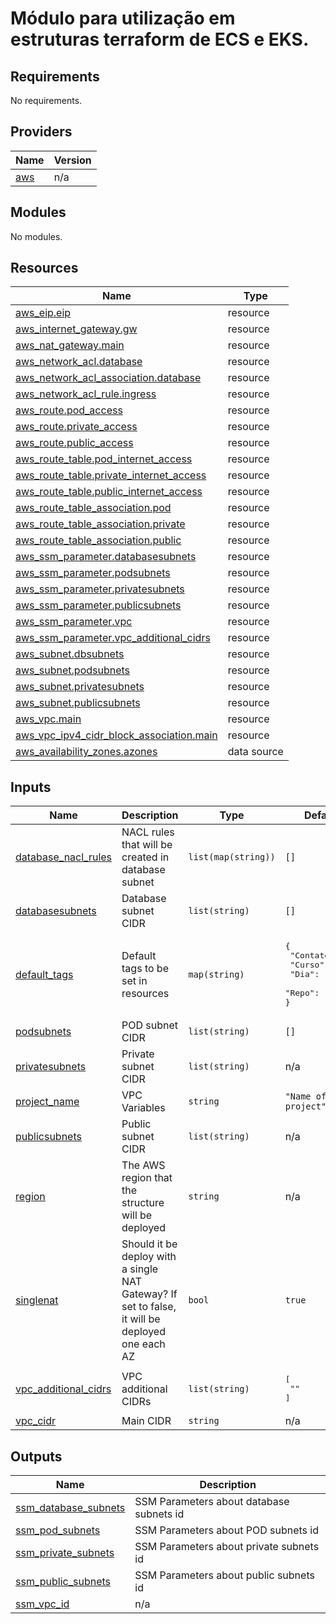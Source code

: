 # Módulo para utilização em estruturas terraform de ECS e EKS.

<!-- BEGIN_TF_DOCS -->
## Requirements

No requirements.

## Providers

| Name | Version |
|------|---------|
| <a name="provider_aws"></a> [aws](#provider\_aws) | n/a |

## Modules

No modules.

## Resources

| Name | Type |
|------|------|
| [aws_eip.eip](https://registry.terraform.io/providers/hashicorp/aws/latest/docs/resources/eip) | resource |
| [aws_internet_gateway.gw](https://registry.terraform.io/providers/hashicorp/aws/latest/docs/resources/internet_gateway) | resource |
| [aws_nat_gateway.main](https://registry.terraform.io/providers/hashicorp/aws/latest/docs/resources/nat_gateway) | resource |
| [aws_network_acl.database](https://registry.terraform.io/providers/hashicorp/aws/latest/docs/resources/network_acl) | resource |
| [aws_network_acl_association.database](https://registry.terraform.io/providers/hashicorp/aws/latest/docs/resources/network_acl_association) | resource |
| [aws_network_acl_rule.ingress](https://registry.terraform.io/providers/hashicorp/aws/latest/docs/resources/network_acl_rule) | resource |
| [aws_route.pod_access](https://registry.terraform.io/providers/hashicorp/aws/latest/docs/resources/route) | resource |
| [aws_route.private_access](https://registry.terraform.io/providers/hashicorp/aws/latest/docs/resources/route) | resource |
| [aws_route.public_access](https://registry.terraform.io/providers/hashicorp/aws/latest/docs/resources/route) | resource |
| [aws_route_table.pod_internet_access](https://registry.terraform.io/providers/hashicorp/aws/latest/docs/resources/route_table) | resource |
| [aws_route_table.private_internet_access](https://registry.terraform.io/providers/hashicorp/aws/latest/docs/resources/route_table) | resource |
| [aws_route_table.public_internet_access](https://registry.terraform.io/providers/hashicorp/aws/latest/docs/resources/route_table) | resource |
| [aws_route_table_association.pod](https://registry.terraform.io/providers/hashicorp/aws/latest/docs/resources/route_table_association) | resource |
| [aws_route_table_association.private](https://registry.terraform.io/providers/hashicorp/aws/latest/docs/resources/route_table_association) | resource |
| [aws_route_table_association.public](https://registry.terraform.io/providers/hashicorp/aws/latest/docs/resources/route_table_association) | resource |
| [aws_ssm_parameter.databasesubnets](https://registry.terraform.io/providers/hashicorp/aws/latest/docs/resources/ssm_parameter) | resource |
| [aws_ssm_parameter.podsubnets](https://registry.terraform.io/providers/hashicorp/aws/latest/docs/resources/ssm_parameter) | resource |
| [aws_ssm_parameter.privatesubnets](https://registry.terraform.io/providers/hashicorp/aws/latest/docs/resources/ssm_parameter) | resource |
| [aws_ssm_parameter.publicsubnets](https://registry.terraform.io/providers/hashicorp/aws/latest/docs/resources/ssm_parameter) | resource |
| [aws_ssm_parameter.vpc](https://registry.terraform.io/providers/hashicorp/aws/latest/docs/resources/ssm_parameter) | resource |
| [aws_ssm_parameter.vpc_additional_cidrs](https://registry.terraform.io/providers/hashicorp/aws/latest/docs/resources/ssm_parameter) | resource |
| [aws_subnet.dbsubnets](https://registry.terraform.io/providers/hashicorp/aws/latest/docs/resources/subnet) | resource |
| [aws_subnet.podsubnets](https://registry.terraform.io/providers/hashicorp/aws/latest/docs/resources/subnet) | resource |
| [aws_subnet.privatesubnets](https://registry.terraform.io/providers/hashicorp/aws/latest/docs/resources/subnet) | resource |
| [aws_subnet.publicsubnets](https://registry.terraform.io/providers/hashicorp/aws/latest/docs/resources/subnet) | resource |
| [aws_vpc.main](https://registry.terraform.io/providers/hashicorp/aws/latest/docs/resources/vpc) | resource |
| [aws_vpc_ipv4_cidr_block_association.main](https://registry.terraform.io/providers/hashicorp/aws/latest/docs/resources/vpc_ipv4_cidr_block_association) | resource |
| [aws_availability_zones.azones](https://registry.terraform.io/providers/hashicorp/aws/latest/docs/data-sources/availability_zones) | data source |

## Inputs

| Name | Description | Type | Default | Required |
|------|-------------|------|---------|:--------:|
| <a name="input_database_nacl_rules"></a> [database\_nacl\_rules](#input\_database\_nacl\_rules) | NACL rules that will be created in database subnet | `list(map(string))` | `[]` | no |
| <a name="input_databasesubnets"></a> [databasesubnets](#input\_databasesubnets) | Database subnet CIDR | `list(string)` | `[]` | no |
| <a name="input_default_tags"></a> [default\_tags](#input\_default\_tags) | Default tags to be set in resources | `map(string)` | <pre>{<br/>  "Contato": "",<br/>  "Curso": "",<br/>  "Dia": "",<br/>  "Repo": ""<br/>}</pre> | no |
| <a name="input_podsubnets"></a> [podsubnets](#input\_podsubnets) | POD subnet CIDR | `list(string)` | `[]` | no |
| <a name="input_privatesubnets"></a> [privatesubnets](#input\_privatesubnets) | Private subnet CIDR | `list(string)` | n/a | yes |
| <a name="input_project_name"></a> [project\_name](#input\_project\_name) | VPC Variables | `string` | `"Name of the project"` | no |
| <a name="input_publicsubnets"></a> [publicsubnets](#input\_publicsubnets) | Public subnet CIDR | `list(string)` | n/a | yes |
| <a name="input_region"></a> [region](#input\_region) | The AWS region that the structure will be deployed | `string` | n/a | yes |
| <a name="input_singlenat"></a> [singlenat](#input\_singlenat) | Should it be deploy with a single NAT Gateway? If set to false, it will be deployed one each AZ | `bool` | `true` | no |
| <a name="input_vpc_additional_cidrs"></a> [vpc\_additional\_cidrs](#input\_vpc\_additional\_cidrs) | VPC additional CIDRs | `list(string)` | <pre>[<br/>  ""<br/>]</pre> | no |
| <a name="input_vpc_cidr"></a> [vpc\_cidr](#input\_vpc\_cidr) | Main CIDR | `string` | n/a | yes |

## Outputs

| Name | Description |
|------|-------------|
| <a name="output_ssm_database_subnets"></a> [ssm\_database\_subnets](#output\_ssm\_database\_subnets) | SSM Parameters about database subnets id |
| <a name="output_ssm_pod_subnets"></a> [ssm\_pod\_subnets](#output\_ssm\_pod\_subnets) | SSM Parameters about POD subnets id |
| <a name="output_ssm_private_subnets"></a> [ssm\_private\_subnets](#output\_ssm\_private\_subnets) | SSM Parameters about private subnets id |
| <a name="output_ssm_public_subnets"></a> [ssm\_public\_subnets](#output\_ssm\_public\_subnets) | SSM Parameters about public subnets id |
| <a name="output_ssm_vpc_id"></a> [ssm\_vpc\_id](#output\_ssm\_vpc\_id) | n/a |
<!-- END_TF_DOCS -->